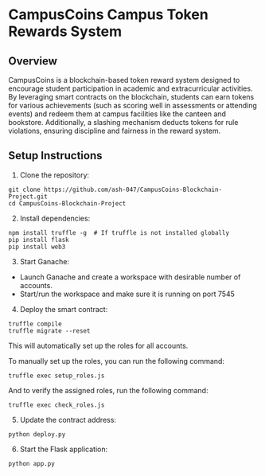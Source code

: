# CampusCoins Campus Token Rewards System

## Overview

CampusCoins is a blockchain-based token reward system designed to encourage student 
participation in academic and extracurricular activities. By leveraging smart contracts on 
the blockchain, students can earn tokens for various achievements (such as scoring 
well in assessments or attending events) and redeem them at campus facilities like the 
canteen and bookstore. Additionally, a slashing mechanism deducts tokens for rule 
violations, ensuring discipline and fairness in the reward system.

## Setup Instructions

1. Clone the repository: 

```
git clone https://github.com/ash-047/CampusCoins-Blockchain-Project.git
cd CampusCoins-Blockchain-Project
```

2. Install dependencies:

```
npm install truffle -g  # If truffle is not installed globally
pip install flask
pip install web3
```

3. Start Ganache:

- Launch Ganache and create a workspace with desirable number of accounts. 
- Start/run the workspace and make sure it is running on port 7545

4. Deploy the smart contract:

```
truffle compile
truffle migrate --reset
```
This will automatically set up the roles for all accounts. 

To manually set up the roles, you can run the following command: 
```
truffle exec setup_roles.js
```

And to verify the assigned roles, run the following command:

```
truffle exec check_roles.js
```

5. Update the contract address:

```
python deploy.py
```

6. Start the Flask application:

```
python app.py
```
